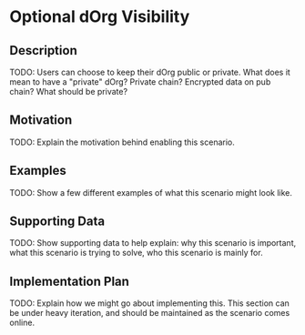 # Optional dOrg Visibility  
## Description  
TODO: Users can choose to keep their dOrg public or private. What does it mean to have a "private" dOrg? Private chain? Encrypted data on pub chain? What should be private?  

## Motivation  
TODO: Explain the motivation behind enabling this scenario.  

## Examples  
TODO: Show a few different examples of what this scenario might look like.  

## Supporting Data  
TODO: Show supporting data to help explain: why this scenario is important, what this scenario is trying to solve, who this scenario is mainly for.  

## Implementation Plan  
TODO: Explain how we might go about implementing this. This section can be under heavy iteration, and should be maintained as the scenario comes online.  
